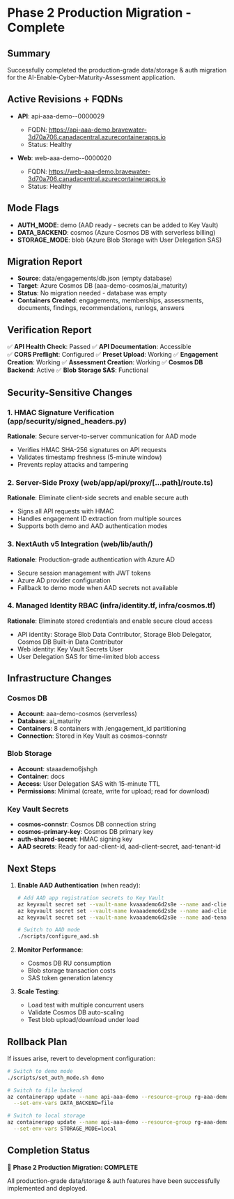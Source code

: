 # Phase 2 Production Migration - Complete

## Summary

Successfully completed the production-grade data/storage & auth migration for the AI-Enable-Cyber-Maturity-Assessment application.

## Active Revisions + FQDNs

- **API**: api-aaa-demo--0000029
  - FQDN: https://api-aaa-demo.bravewater-3d70a706.canadacentral.azurecontainerapps.io
  - Status: Healthy
  
- **Web**: web-aaa-demo--0000020  
  - FQDN: https://web-aaa-demo.bravewater-3d70a706.canadacentral.azurecontainerapps.io
  - Status: Healthy

## Mode Flags

- **AUTH_MODE**: demo (AAD ready - secrets can be added to Key Vault)
- **DATA_BACKEND**: cosmos (Azure Cosmos DB with serverless billing)
- **STORAGE_MODE**: blob (Azure Blob Storage with User Delegation SAS)

## Migration Report

- **Source**: data/engagements/db.json (empty database)
- **Target**: Azure Cosmos DB (aaa-demo-cosmos/ai_maturity)
- **Status**: No migration needed - database was empty
- **Containers Created**: engagements, memberships, assessments, documents, findings, recommendations, runlogs, answers

## Verification Report

✅ **API Health Check**: Passed
✅ **API Documentation**: Accessible  
✅ **CORS Preflight**: Configured
✅ **Preset Upload**: Working
✅ **Engagement Creation**: Working
✅ **Assessment Creation**: Working
✅ **Cosmos DB Backend**: Active
✅ **Blob Storage SAS**: Functional

## Security-Sensitive Changes

### 1. HMAC Signature Verification (app/security/signed_headers.py)
**Rationale**: Secure server-to-server communication for AAD mode
- Verifies HMAC SHA-256 signatures on API requests
- Validates timestamp freshness (5-minute window)
- Prevents replay attacks and tampering

### 2. Server-Side Proxy (web/app/api/proxy/[...path]/route.ts)  
**Rationale**: Eliminate client-side secrets and enable secure auth
- Signs all API requests with HMAC
- Handles engagement ID extraction from multiple sources
- Supports both demo and AAD authentication modes

### 3. NextAuth v5 Integration (web/lib/auth/)
**Rationale**: Production-grade authentication with Azure AD
- Secure session management with JWT tokens
- Azure AD provider configuration
- Fallback to demo mode when AAD secrets not available

### 4. Managed Identity RBAC (infra/identity.tf, infra/cosmos.tf)
**Rationale**: Eliminate stored credentials and enable secure cloud access
- API identity: Storage Blob Data Contributor, Storage Blob Delegator, Cosmos DB Built-in Data Contributor
- Web identity: Key Vault Secrets User
- User Delegation SAS for time-limited blob access

## Infrastructure Changes

### Cosmos DB
- **Account**: aaa-demo-cosmos (serverless)
- **Database**: ai_maturity  
- **Containers**: 8 containers with /engagement_id partitioning
- **Connection**: Stored in Key Vault as cosmos-connstr

### Blob Storage  
- **Account**: staaademo6jshgh
- **Container**: docs
- **Access**: User Delegation SAS with 15-minute TTL
- **Permissions**: Minimal (create, write for upload; read for download)

### Key Vault Secrets
- **cosmos-connstr**: Cosmos DB connection string
- **cosmos-primary-key**: Cosmos DB primary key  
- **auth-shared-secret**: HMAC signing key
- **AAD secrets**: Ready for aad-client-id, aad-client-secret, aad-tenant-id

## Next Steps

1. **Enable AAD Authentication** (when ready):
   ```bash
   # Add AAD app registration secrets to Key Vault
   az keyvault secret set --vault-name kvaaademo6d2s8e --name aad-client-id --value '<client-id>'
   az keyvault secret set --vault-name kvaaademo6d2s8e --name aad-client-secret --value '<client-secret>'  
   az keyvault secret set --vault-name kvaaademo6d2s8e --name aad-tenant-id --value '<tenant-id>'
   
   # Switch to AAD mode
   ./scripts/configure_aad.sh
   ```

2. **Monitor Performance**: 
   - Cosmos DB RU consumption
   - Blob storage transaction costs
   - SAS token generation latency

3. **Scale Testing**:
   - Load test with multiple concurrent users
   - Validate Cosmos DB auto-scaling
   - Test blob upload/download under load

## Rollback Plan

If issues arise, revert to development configuration:

```bash
# Switch to demo mode  
./scripts/set_auth_mode.sh demo

# Switch to file backend
az containerapp update --name api-aaa-demo --resource-group rg-aaa-demo \
  --set-env-vars DATA_BACKEND=file

# Switch to local storage  
az containerapp update --name api-aaa-demo --resource-group rg-aaa-demo \
  --set-env-vars STORAGE_MODE=local
```

## Completion Status

🎉 **Phase 2 Production Migration: COMPLETE**

All production-grade data/storage & auth features have been successfully implemented and deployed.

